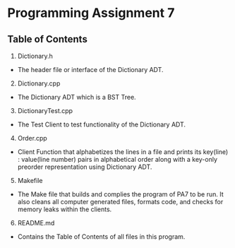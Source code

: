 <!-------------------------------------------------------------------------------
Brian Nguyen, bnguy118
2022 Winter CSE101 PA7
README.md
The Table of Contents of all files in this program
--------------------------------------------------------------------------------->
# Programming Assignment 7

## Table of Contents
1. Dictionary.h
* The header file or interface of the Dictionary ADT.
2. Dictionary.cpp
* The Dictionary ADT which is a BST Tree.
3. DictionaryTest.cpp
* The Test Client to test functionality of the Dictionary ADT.
4. Order.cpp
* Client Function that alphabetizes the lines in a file and prints its key(line) : value(line number) pairs in alphabetical order along with a key-only preorder representation using Dictionary ADT.
5. Makefile
* The Make file that builds and complies the program of PA7 to be run. It also cleans all computer generated files, formats code, and checks for memory leaks within the clients.
6. README.md
* Contains the Table of Contents of all files in this program.
